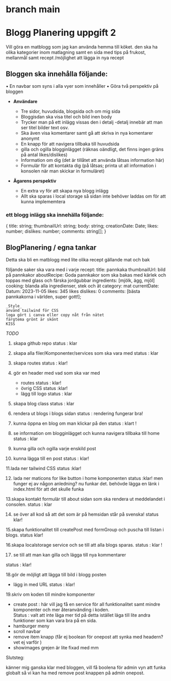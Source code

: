  
 # branch main
 # Blogg Planering uppgift 2

Vill göra en matblogg som jag kan använda hemma till köket. den ska ha olika kategorier inom matlagning samt en sida med tips på frukost, mellanmål samt recept /möjlighet att lägga in nya recept 

 ## Bloggen ska innehålla följande:
• En navbar som syns i alla vyer som innehåller
• Göra två perspektiv på bloggen

- **Användare**
   - Tre sidor, huvudsida, blogsida och om mig sida
   - Bloggisdan ska visa titel och bild inen body
   - Trycker man på ett inlägg vissas den i detalj -detalj innebär att man ser titel bilder text osv.
   - Ska även visa komentarer samt gå att skriva in nya komentarer anonymt
   - En knapp för att navigera tillbaka till huvudsida
   - gilla och ogilla blogginlägget (räknas oändligt, det finns ingen gräns på antal likes/dislikes)
   - Information om dig (det är tillåtet att använda låtsas information här)
   - Formulär för att kontakta dig (på låtsas; printa ut all information i konsolen när man skickar in formuläret)

- **Ägarens perspektiv**
   - En extra vy för att skapa nya blogg inlägg
   - Allt ska sparas i local storage så sidan inte behöver laddas om för att kunna implememtera

 ### ett blogg inlägg ska innehälla följande: 

{
title: string;
thumbnailUrl: string;
body: string;
creationDate: Date;
likes: number;
dislikes: number;
comments: string[];
}

 ## BlogPlanering / egna tankar 
  Detta ska bli en matblogg med lite olika recept gällande mat och bak

  följande saker ska vara med i varje recept: 
    title: pannkaka
    thumbnailUrl: bild på pannkakor
    aboutRecipe: Goda pannkakor som ska bakas med kärlek och toppas med glass och färska jordgubbar 
    ingredients: [mjölk, ägg, mjöl]
    cooking: blanda alla ingredienser, stek och ät 
    category: mat
    currentDate: Datum: 2023-11-05
    likes: 345 likes
    dislikes: 0
    comments: [bästa pannkakorna i världen, super gott!];

    _Style_
    använd tailwind för CSS 
    loga gört i canva eller copy nåt från nätet 
    färgtema grönt är skönt 
    KISS

_TODO_

1. skapa github repo
status : klar
2. skapa alla filer/Komponenter/services som ska vara med
status : klar

3. skapa routes 
status : klar! 

4. gör en header med vad som ska var med
   - routes 
   status : klar! 
   - övrig CSS 
   status  :klar!
   - lägg till logo 
   status : klar 

5.  skapa blog class
   status : klar

6.  rendera ut blogs i blogs sidan
   status : rendering fungerar bra!

7.   kunna öppna en blog om man klickar på den 
status : klart !

8.   se information om blogginlägget och kunna navigera tillbaka till home
      status : klar 
9.   kunna gilla och ogilla varje enskild post

10.  kunna lägga till en post
status : klar!

11.lada ner tailwind CSS status :klar! 

12. lada ner maticons for like button i home komponenten 
 status :klar! men funger ej av någon anledning? nu funkar det. behövde lägga en länk i index.html för att det skulle funka

 13.skapa kontakt formulär till about sidan som ska rendera ut meddelandet i consolen.
 status : klar

14. se över all kod så att det som är på hemsidan står på svenska! 
 status klar!

15.skapa funktionalitet till createPost med formGroup och puscha till listan  i blogs.
status klar!

16.skapa localstorage service och se till att alla blogs sparas.
status : klar !


17. se till att man kan gilla och lägga till nya kommentarer

status : klar! 


18.gör de möjligt att lägga till bild i blogg posten
   - lägg in med URL status : klar! 

19.skriv om koden till mindre komponenter
   - create post : här vill jag få en service för all funktionalitet samt mindre komponenter och mer återanvänding i koden.   
   Status : valt att inte läga mer tid på detta istället läga till lite andra funktioner som kan vara bra på en sida. 
   - hamburger meny
   - scroll navbar
   - remove item knapp (får ej boolean för onepost att synka med headern? vet ej varför )
   - showimages grejen är lite fixad med mm 


   Slutsteg: 

   känner mig ganska klar med bloggen, vill få boolena för admin vyn att funka globalt så vi kan ha med remove post knappen på admin onepost. 
   
